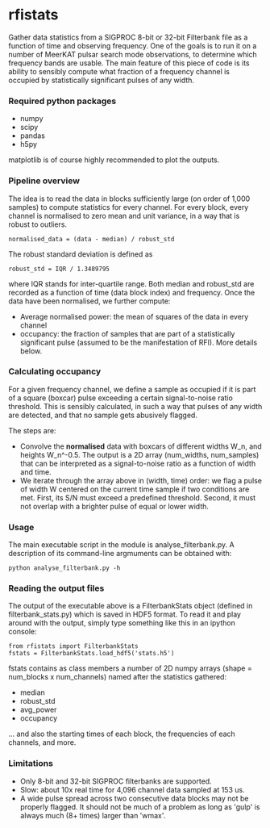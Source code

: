 # rfistats

Gather data statistics from a SIGPROC 8-bit or 32-bit Filterbank file as a function of time and observing frequency. One of the goals is to run it on a number of MeerKAT pulsar search mode observations, to determine which frequency bands are usable. The main feature of this piece of code is its ability to sensibly compute what fraction of a frequency channel is occupied by statistically significant pulses of any width.

### Required python packages

* numpy
* scipy
* pandas
* h5py

matplotlib is of course highly recommended to plot the outputs.

### Pipeline overview

The idea is to read the data in blocks sufficiently large (on order of 1,000 samples) to compute statistics for every channel. For every block, every channel is normalised to zero mean and unit variance, in a way that is robust to outliers. 
```
normalised_data = (data - median) / robust_std
```

The robust standard deviation is defined as
```
robust_std = IQR / 1.3489795
```
where IQR stands for inter-quartile range. Both median and robust\_std are recorded as a function of time (data block index) and frequency. Once the data have been normalised, we further compute:

* Average normalised power: the mean of squares of the data in every channel
* occupancy: the fraction of samples that are part of a statistically significant pulse (assumed to be the manifestation of RFI). More details below.


### Calculating occupancy

For a given frequency channel, we define a sample as occupied if it is part of a square (boxcar) pulse exceeding a certain signal-to-noise ratio threshold. This is sensibly calculated, in such a way that pulses of any width are detected, and that no sample gets abusively flagged. 

The steps are:

* Convolve the **normalised** data with boxcars of different widths W\_n, and heights W\_n^-0.5. The output is a 2D array (num\_widths, num\_samples) that can be interpreted as a signal-to-noise ratio as a function of width and time.
* We iterate through the array above in (width, time) order: we flag a pulse of width W centered on the current time sample if two conditions are met. First, its S/N must exceed a predefined threshold. Second, it must not overlap with a brighter pulse of equal or lower width.


### Usage

The main executable script in the module is analyse\_filterbank.py. A description of its command-line argmuments can be obtained with:

```
python analyse_filterbank.py -h
```


### Reading the output files

The output of the executable above is a FilterbankStats object (defined in filterbank\_stats.py) which is saved in HDF5 format. To read it and play around with the output, simply type something like this in an ipython console:

```
from rfistats import FilterbankStats
fstats = FilterbankStats.load_hdf5('stats.h5')
```

fstats contains as class members a number of 2D numpy arrays (shape = num\_blocks x num\_channels) named after the statistics gathered:

* median
* robust\_std
* avg\_power
* occupancy

... and also the starting times of each block, the frequencies of each channels, and more.


### Limitations

* Only 8-bit and 32-bit SIGPROC filterbanks are supported.
* Slow: about 10x real time for 4,096 channel data sampled at 153 us.
* A wide pulse spread across two consecutive data blocks may not be properly flagged. It should not be much of a problem as long as 'gulp' is always much (8+ times) larger than 'wmax'.


